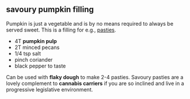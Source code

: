 savoury pumpkin filling
---
Pumpkin is just a vegetable and is by no means required to always be served sweet. This is a filling for e.g., [pasties](https://en.wikipedia.org/wiki/Pasty).

- 4T **pumpkin pulp**
- 2T minced pecans
- 1/4 tsp salt
- pinch coriander
- black pepper to taste

Can be used with **flaky dough** to make 2-4 pasties. Savoury pasties are a lovely complement to **cannabis carriers** if you are so inclined and live in a progressive legislative environment.
